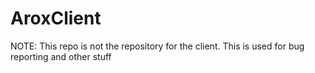 # AroxClient
NOTE: This repo is not the repository for the client. This is used for bug reporting and other stuff

